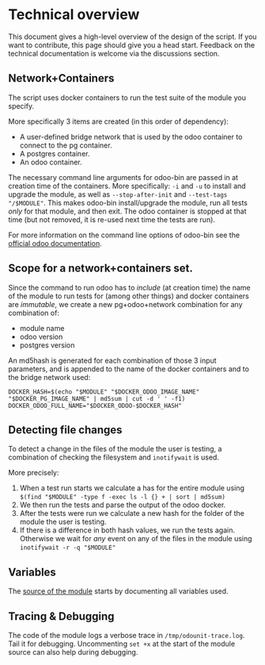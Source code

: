 # Technical overview

This document gives a high-level overview of the design of the script. If you want to contribute, this page should give you a head start.
Feedback on the technical documentation is welcome via the discussions section. 

## Network+Containers

The script uses docker containers to run the test suite of the module you specify.

More specifically 3 items are created (in this order of dependency):

* A user-defined bridge network that is used by the odoo container to connect to the pg container.
* A postgres container.
* An odoo container.

The necessary command line arguments for odoo-bin are passed in at creation time of the containers. More specifically: `-i` and `-u` to install and upgrade the module, as well as `--stop-after-init` and `--test-tags "/$MODULE"`. This makes odoo-bin install/upgrade the module, run all tests *only* for that module, and then exit. The odoo container is stopped at that time (but not removed, it is re-used next time the tests are run).

For more information on the command line options of odoo-bin see the [official odoo documentation](https://www.odoo.com/documentation/master/developer/cli.html).

## Scope for a network+containers set.

Since the command to run odoo has to *include* (at creation time) the name of the module to run tests for (among other things) and docker containers are *immutable*, we create a new pg+odoo+network combination for any combination of:

* module name
* odoo version
* postgres version

An md5hash is generated for each combination of those 3 input parameters, and is appended to the name of the docker containers and to the bridge network used:

`DOCKER_HASH=$(echo "$MODULE" "$DOCKER_ODOO_IMAGE_NAME" "$DOCKER_PG_IMAGE_NAME" | md5sum | cut -d ' ' -f1)`<br/>
`DOCKER_ODOO_FULL_NAME="$DOCKER_ODOO-$DOCKER_HASH"`

## Detecting file changes

To detect a change in the files of the module the user is testing, a combination of checking the filesystem and `inotifywait` is used.

More precisely:

1) When a test run starts we calculate a has for the entire module using `$(find "$MODULE" -type f -exec ls -l {} + | sort | md5sum)`
2) We then run the tests and parse the output of the odoo docker.
3) After the tests were run we calculate a new hash for the folder of the module the user is testing.
4) If there is a difference in both hash values, we run the tests again.<br/> Otherwise we wait for *any* event on any of the files in the module using `inotifywait -r -q "$MODULE"`

## Variables

The [source of the module](/odounit.sh) starts by documenting all variables used.

## Tracing & Debugging

The code of the module logs a verbose trace in `/tmp/odounit-trace.log`. Tail it for debugging. Uncommenting `set +x` at the start of the module source can also help during debugging.